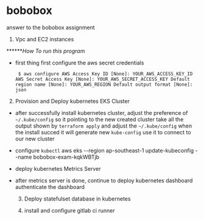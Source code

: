 # bobobox
answer to the bobobox assignment

  1. Vpc and EC2 instances 


 *******How To run this program*
  - first thing first configure the aws secret credentials 


      ` $ aws configure
          AWS Access Key ID [None]: YOUR_AWS_ACCESS_KEY_ID
          AWS Secret Access Key [None]: YOUR_AWS_SECRET_ACCESS_KEY
          Default region name [None]: YOUR_AWS_REGION
          Default output format [None]: json`

  2. Provision and Deploy kubernetes EKS Cluster

  - after successfully install kubernetes cluster, adjust the preference of `~/.kube/config` so it pointing to the new created cluster
  take all the output shown by `terraform apply` and adjust the `~/.kube/config` when the install succed it will generate new `kube-config`
  use it to connect to our new cluster

  - configure `kubectl`
     aws eks --region ap-southeast-1 update-kubeconfig --name bobobox-exam-kqkWBTjb

  - deploy kubernetes Metrics Server

  - after metrics server is done, continue to deploy kubernetes dashboard
  authenticate the dashboard

    3. Deploy statefulset database in kubernetes 

    4. install and configure gitlab ci runner
